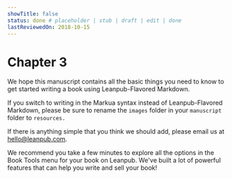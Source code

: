 ```yaml
---
showTitle: false
status: done # placeholder | stub | draft | edit | done
lastReviewedOn: 2018-10-15
---
```


# Chapter 3

We hope this manuscript contains all the basic things you need to know to get started writing a book using Leanpub-Flavored Markdown.

If you switch to writing in the Markua syntax instead of Leanpub-Flavored Markdown, please be sure to rename the `images` folder in your `manuscript` folder to `resources.`

If there is anything simple that you think we should add, please email us at <hello@leanpub.com>.

We recommend you take a few minutes to explore all the options in the Book Tools menu for your book on Leanpub. We've built a lot of powerful features that can help you write and sell your book!
